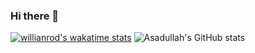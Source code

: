 ### Hi there 👋


[![willianrod's wakatime stats](https://github-readme-stats.vercel.app/api/wakatime?username=asadullahpranto)](https://github.com/asadullahpranto/github-readme-stats)
![Asadullah's GitHub stats](https://github-readme-stats.vercel.app/api?username=asadullahpranto&show_icons=true&theme=radical)



<!--
**asadullahpranto/asadullahpranto** is a ✨ _special_ ✨ repository because its `README.md` (this file) appears on your GitHub profile.

Here are some ideas to get you started:

- 🔭 I’m currently working on ...
- 🌱 I’m currently learning ...
- 👯 I’m looking to collaborate on ...
- 🤔 I’m looking for help with ...
- 💬 Ask me about ...
- 📫 How to reach me: ...
- 😄 Pronouns: ...
- ⚡ Fun fact: ...
-->
